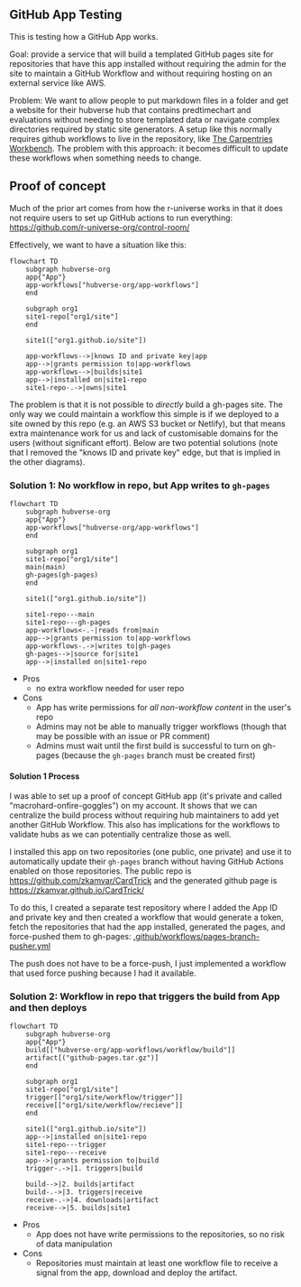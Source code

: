 ## GitHub App Testing

This is testing how a GitHub App works.

Goal: provide a service that will build a templated GitHub pages site for
repositories that have this app installed without requiring the admin for the
site to maintain a GitHub Workflow and without requiring hosting on an external
service like AWS.

Problem: We want to allow people to put markdown files in a folder and get a
website for their hubverse hub that contains predtimechart and evaluations
without needing to store templated data or navigate complex directories required
by static site generators. A setup like this normally requires github workflows
to live in the repository, like [The Carpentries
Workbench](https://carpentries.github.io/workbench). The problem with this
approach: it becomes difficult to update these workflows when something needs to
change. 


## Proof of concept

Much of the prior art comes from how the r-universe works in that it does not
require users to set up GitHub actions to run everything:
https://github.com/r-universe-org/control-room/

Effectively, we want to have a situation like this:

```mermaid
flowchart TD
    subgraph hubverse-org
    app{"App"}
    app-workflows["hubverse-org/app-workflows"]
    end

    subgraph org1
    site1-repo["org1/site"]
    end

    site1(["org1.github.io/site"])

    app-workflows-->|knows ID and private key|app
    app-->|grants permission to|app-workflows
    app-workflows-->|builds|site1
    app-->|installed on|site1-repo
    site1-repo-.->|owns|site1
```

The problem is that it is not possible to _directly_ build a gh-pages site. The
only way we could maintain a workflow this simple is if we deployed to a site
owned by this repo (e.g. an AWS S3 bucket or Netlify), but that means extra
maintenance work for us and lack of customisable domains for the users (without
significant effort). Below are two potential solutions (note that I removed the
"knows ID and private key" edge, but that is implied in the other diagrams).


### Solution 1: No workflow in repo, but App writes to `gh-pages`

```mermaid
flowchart TD
    subgraph hubverse-org
    app{"App"}
    app-workflows["hubverse-org/app-workflows"]
    end

    subgraph org1
    site1-repo["org1/site"]
    main(main)
    gh-pages(gh-pages)
    end

    site1(["org1.github.io/site"])

    site1-repo---main
    site1-repo---gh-pages
    app-workflows<-.-|reads from|main
    app-->|grants permission to|app-workflows
    app-workflows-.->|writes to|gh-pages
    gh-pages-->|source for|site1
    app-->|installed on|site1-repo
```

 - Pros
   - no extra workflow needed for user repo
 - Cons
   - App has write permissions for _all non-workflow content_ in the user's repo
   - Admins may not be able to manually trigger workflows (though that may be
     possible with an issue or PR comment)
   - Admins must wait until the first build is successful to turn on gh-pages
     (because the `gh-pages` branch must be created first)


#### Solution 1 Process

I was able to set up a proof of concept GitHub app (it's private and called
"macrohard-onfire-goggles") on my account. It shows that we can centralize the
build process without requiring hub maintainers to add yet another GitHub
Workflow. This also has implications for the workflows to validate hubs as we
can potentially centralize those as well.

I installed this app on two repositories (one public, one private) and use it
to automatically update their `gh-pages` branch without having GitHub Actions
enabled on those repositories. The public repo is
https://github.com/zkamvar/CardTrick and the generated github page is
https://zkamvar.github.io/CardTrick/

To do this, I created a separate test repository where I added the App ID and
private key and then created a workflow that would generate a token, fetch the
repositories that had the app installed, generated the pages, and force-pushed
them to gh-pages:
[.github/workflows/pages-branch-pusher.yml](.github/workflows/pages-branch-pusher.yml)

The push does not have to be a force-push, I just implemented a workflow that
used force pushing because I had it available. 

### Solution 2: Workflow in repo that triggers the build from App and then deploys

```mermaid
flowchart TD
    subgraph hubverse-org
    app{"App"}
    build[["hubverse-org/app-workflows/workflow/build"]]
    artifact[("github-pages.tar.gz")]
    end

    subgraph org1
    site1-repo["org1/site"]
    trigger[["org1/site/workflow/trigger"]]
    receive[["org1/site/workflow/recieve"]]
    end

    site1(["org1.github.io/site"])
    app-->|installed on|site1-repo
    site1-repo---trigger
    site1-repo---receive
    app-->|grants permission to|build
    trigger-.->|1. triggers|build
    
    build-->|2. builds|artifact
    build-.->|3. triggers|receive
    receive-.->|4. downloads|artifact
    receive-->|5. builds|site1
```

 - Pros
   - App does not have write permissions to the repositories, so no risk of data
     manipulation
 - Cons
   - Repositories must maintain at least one workflow file to receive a signal
     from the app, download and deploy the artifact. 



